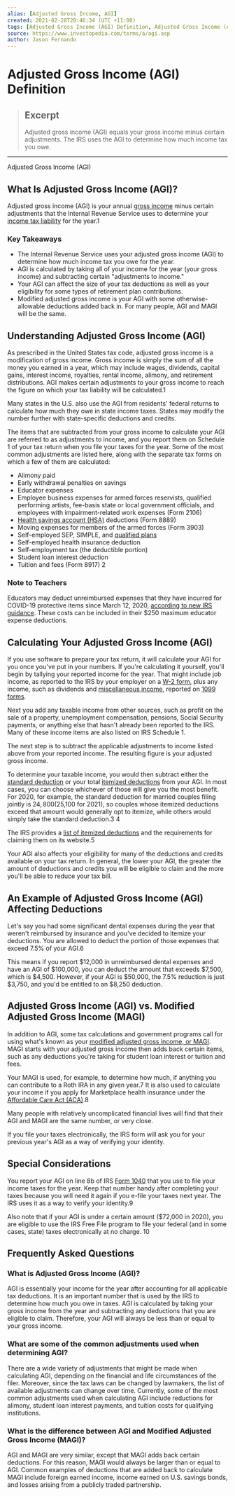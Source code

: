 ```yaml
---
alias: [Adjusted Gross Income, AGI]
created: 2021-02-28T20:46:34 (UTC +11:00)
tags: [Adjusted Gross Income (AGI) Definition, Adjusted Gross Income (AGI)]
source: https://www.investopedia.com/terms/a/agi.asp
author: Jason Fernando
---
```


# Adjusted Gross Income (AGI) Definition

> ## Excerpt
> Adjusted gross income (AGI) equals your gross income minus certain adjustments. The IRS uses the AGI to determine how much income tax you owe.

---

Adjusted Gross Income (AGI)
## What Is Adjusted Gross Income (AGI)?

Adjusted gross income (AGI) is your annual [gross income](https://www.investopedia.com/terms/g/grossincome.asp) minus certain adjustments that the Internal Revenue Service uses to determine your [income tax liability](https://www.investopedia.com/terms/t/taxliability.asp) for the year.1

### Key Takeaways

-   The Internal Revenue Service uses your adjusted gross income (AGI) to determine how much income tax you owe for the year.
-   AGI is calculated by taking all of your income for the year (your gross income) and subtracting certain "adjustments to income."
-   Your AGI can affect the size of your tax deductions as well as your eligibility for some types of retirement plan contributions.
-   Modified adjusted gross income is your AGI with some otherwise-allowable deductions added back in. For many people, AGI and MAGI will be the same.

## Understanding Adjusted Gross Income (AGI)

As prescribed in the United States tax code, adjusted gross income is a modification of gross income. Gross income is simply the sum of all the money you earned in a year, which may include wages, dividends, capital gains, interest income, royalties, rental income, alimony, and retirement distributions. AGI makes certain adjustments to your gross income to reach the figure on which your tax liability will be calculated.1

Many states in the U.S. also use the AGI from residents' federal returns to calculate how much they owe in state income taxes. States may modify the number further with state-specific deductions and credits.

The items that are subtracted from your gross income to calculate your AGI are referred to as adjustments to income, and you report them on Schedule 1 of your tax return when you file your taxes for the year. Some of the most common adjustments are listed here, along with the separate tax forms on which a few of them are calculated:

-   Alimony paid 
-   Early withdrawal penalties on savings
-   Educator expenses
-   Employee business expenses for armed forces reservists, qualified performing artists, fee-basis state or local government officials, and employees with impairment-related work expenses (Form 2106)
-   [Health savings account (HSA)](https://www.investopedia.com/terms/h/hsa.asp) deductions (Form 8889)
-   Moving expenses for members of the armed forces (Form 3903)
-   Self-employed SEP, SIMPLE, and [qualified plans](https://www.investopedia.com/terms/q/qrp.asp)
-   Self-employed health insurance deduction
-   Self-employment tax (the deductible portion)
-   Student loan interest deduction
-   Tuition and fees (Form 8917) 2

### Note to Teachers

Educators may deduct unreimbursed expenses that they have incurred for COVID-19 protective items since March 12, 2020, [according to new IRS guidance](https://www.irs.gov/newsroom/educators-can-now-deduct-out-of-pocket-expenses-for-covid-19-protective-items). These costs can be included in their $250 maximum educator expense deductions.

## Calculating Your Adjusted Gross Income (AGI)

If you use software to prepare your tax return, it will calculate your AGI for you once you've put in your numbers. If you're calculating it yourself, you'll begin by tallying your reported income for the year. That might include job income, as reported to the IRS by your employer on a [W-2 form](https://www.investopedia.com/terms/w/w2form.asp), plus any income, such as dividends and [miscellaneous income](https://www.investopedia.com/terms/f/form1099-misc.asp), reported on [1099 forms](https://www.investopedia.com/articles/personal-finance/082514/purpose-1099-forms.asp).

Next you add any taxable income from other sources, such as profit on the sale of a property, unemployment compensation, pensions, Social Security payments, or anything else that hasn't already been reported to the IRS. Many of these income items are also listed on IRS Schedule 1.

The next step is to subtract the applicable adjustments to income listed above from your reported income. The resulting figure is your adjusted gross income.

To determine your taxable income, you would then subtract either the [standard deduction](https://www.investopedia.com/terms/s/standarddeduction.asp) or your total [itemized deductions](https://www.investopedia.com/terms/i/itemizeddeduction.asp) from your AGI. In most cases, you can choose whichever of those will give you the most benefit. For 2020, for example, the standard deduction for married couples filing jointly is $24,800 ($25,100 for 2021), so couples whose itemized deductions exceed that amount would generally opt to itemize, while others would simply take the standard deduction.3 4

The IRS provides a [list of itemized deductions](https://www.irs.gov/taxtopics/tc500) and the requirements for claiming them on its website.5

Your AGI also affects your eligibility for many of the deductions and credits available on your tax return. In general, the lower your AGI, the greater the amount of deductions and credits you will be eligible to claim and the more you'll be able to reduce your tax bill.

## An Example of Adjusted Gross Income (AGI) Affecting Deductions

Let's say you had some significant dental expenses during the year that weren't reimbursed by insurance and you've decided to itemize your deductions. You are allowed to deduct the portion of those expenses that exceed 7.5% of your AGI.6

This means if you report $12,000 in unreimbursed dental expenses and have an AGI of $100,000, you can deduct the amount that exceeds $7,500, which is $4,500. However, if your AGI is $50,000, the 7.5% reduction is just $3,750, and you'd be entitled to an $8,250 deduction.

## Adjusted Gross Income (AGI) vs. Modified Adjusted Gross Income (MAGI)

In addition to AGI, some tax calculations and government programs call for using what's known as your [modified adjusted gross income, or MAGI](https://www.investopedia.com/terms/m/magi.asp). MAGI starts with your adjusted gross income then adds back certain items, such as any deductions you're taking for student loan interest or tuition and fees.

Your MAGI is used, for example, to determine how much, if anything you can contribute to a Roth IRA in any given year.7 It is also used to calculate your income if you apply for Marketplace health insurance under the [Affordable Care Act (ACA)](https://www.investopedia.com/terms/a/affordable-care-act.asp).8

Many people with relatively uncomplicated financial lives will find that their AGI and MAGI are the same number, or very close.

If you file your taxes electronically, the IRS form will ask you for your previous year's AGI as a way of verifying your identity.

## Special Considerations

You report your AGI on line 8b of IRS [Form 1040](https://www.investopedia.com/terms/1/1040.asp) that you use to file your income taxes for the year. Keep that number handy after completing your taxes because you will need it again if you e-file your taxes next year. The IRS uses it as a way to verify your identity.9

Also note that if your AGI is under a certain amount ($72,000 in 2020), you are eligible to use the IRS Free File program to file your federal (and in some cases, state) taxes electronically at no charge. 10

## Frequently Asked Questions

### What is Adjusted Gross Income (AGI)?

AGI is essentially your income for the year after accounting for all applicable tax deductions. It is an important number that is used by the IRS to determine how much you owe in taxes. AGI is calculated by taking your gross income from the year and subtracting any deductions that you are eligible to claim. Therefore, your AGI will always be less than or equal to your gross income.

### What are some of the common adjustments used when determining AGI?

There are a wide variety of adjustments that might be made when calculating AGI, depending on the financial and life circumstances of the filer. Moreover, since the tax laws can be changed by lawmakers, the list of available adjustments can change over time. Currently, some of the most common adjustments used when calculating AGI include reductions for alimony, student loan interest payments, and tuition costs for qualifying institutions.

### What is the difference between AGI and Modified Adjusted Gross Income (MAGI)?

AGI and MAGI are very similar, except that MAGI adds back certain deductions. For this reason, MAGI would always be larger than or equal to AGI. Common examples of deductions that are added back to calculate MAGI include foreign earned income, income earned on U.S. savings bonds, and losses arising from a publicly traded partnership.
